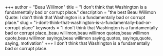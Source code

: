 +++
author = "Beau Willimon"
title = "I don't think that Washington is a fundamentally bad or corrupt place."
description = "the best Beau Willimon Quote: I don't think that Washington is a fundamentally bad or corrupt place."
slug = "i-dont-think-that-washington-is-a-fundamentally-bad-or-corrupt-place"
keywords = "I don't think that Washington is a fundamentally bad or corrupt place.,beau willimon,beau willimon quotes,beau willimon quote,beau willimon sayings,beau willimon saying,quotes, sayings,quote, saying, motivation"
+++
I don't think that Washington is a fundamentally bad or corrupt place.
